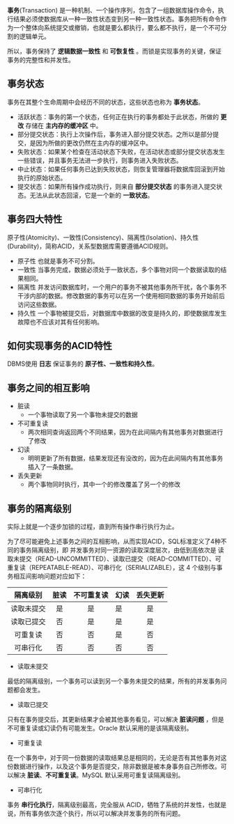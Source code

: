 **事务**(Transaction) 是一种机制、一个操作序列，包含了一组数据库操作命令，执行结果必须使数据库从一种一致性状态变到另一种一致性状态。事务把所有命令作为一个整体向系统提交或撤销，也就是要么都执行，要么都不执行，是一个不可分割的逻辑单元。

所以，事务保持了 **逻辑数据一致性** 和 **可恢复性** 。而锁是实现事务的关键，保证事务的完整性和并发性。

## 事务状态

事务在其整个生命周期中会经历不同的状态，这些状态也称为 **事务状态**。

- 活跃状态：事务的第一个状态，任何正在执行的事务都处于此状态，所做的 **更改** 存储在 **主内存的缓冲区** 中。
- 部分提交状态：执行上次操作后，事务进入部分提交状态。之所以是部分提交，是因为所做的更改仍然在主内存的缓冲区中。
- 失败状态：如果某个检查在活动状态下失败，在活动状态或部分提交状态发生一些错误，并且事务无法进一步执行，则事务进入失败状态。
- 中止状态：如果任何事务已达到失败状态，则恢复管理器将数据库回滚到开始执行的原始状态。
- 提交状态：如果所有操作成功执行，则来自 **部分提交状态** 的事务进入提交状态。无法从此状态回滚，它是一个新的 **一致状态**。

## 事务四大特性

原子性(Atomicity)、一致性(Consistency)、隔离性(Isolation)、持久性(Durability)，简称ACID，关系型数据库需要遵循ACID规则。

- 原子性
	也就是事务不可分割。
- 一致性
	当事务完成，数据必须处于一致状态，多个事物对同一个数据读取的结果相同。
- 隔离性
	并发访问数据库时，一个用户的事务不被其他事务所干扰，各个事务不干涉内部的数据。修改数据的事务可以在另一个使用相同数据的事务开始前后访问这些数据。
- 持久性
	一个事物被提交后，对数据库中数据的改变是持久的，即使数据库发生故障也不应该对其有任何影响。

## 如何实现事务的ACID特性

DBMS使用 **日志** 保证事务的 **原子性、一致性和持久性**。

## 事务之间的相互影响

- 脏读
	- 一个事物读取了另一个事物未提交的数据
- 不可重复读
	- 两次相同查询返回两个不同结果，因为在此间隔内有其他事务对数据进行了修改
- 幻读
	- 明明更新了所有数据，结果发现还有没改的，因为在此间隔内有其他事务插入了一条数据。
- 丢失更新
	- 两个事物同时执行，其中一个的修改覆盖了另一个的修改

## 事务的隔离级别

实际上就是一个逐步加锁的过程，直到所有操作串行执行为止。

为了尽可能避免上述事务之间的互相影响，从而实现ACID，SQL标准定义了4种不同的事务隔离级别，即 并发事务对同一资源的读取深度层次，由低到高依次是 读取未提交（READ-UNCOMMITTED）、读取已提交（READ-COMMITTED）、可重复读（REPEATABLE-READ）、可串行化（SERIALIZABLE），这 4 个级别与事务相互间影响问题对应如下：

|隔离级别|脏读|不可重复读|幻读|丢失更新|
|:----:|:----:|:----:|:----|:----:|
|读取未提交|是|是|是|是|
|读取已提交|否|是|是|是|
|可重复读|否|否|是|否|
|可串行化|否|否|否|否|

- 读取未提交

最低的隔离级别，一个事务可以读到另一个事务未提交的结果，所有的并发事务问题都会发生。

- 读取已提交

只有在事务提交后，其更新结果才会被其他事务看见，可以解决 **脏读问题** ，但是不可重复读或幻读仍有可能发生。Oracle 默认采用的是该隔离级别。

- 可重复读

在一个事务中，对于同一份数据的读取结果总是相同的，无论是否有其他事务对这份数据进行操作，以及这个事务是否提交，除非数据是被本身事务自己所修改。可以解决 **脏读**、**不可重复读**。MySQL 默认采用可重复读隔离级别。

- 可串行化

事务 **串行化执行**，隔离级别最高，完全服从 ACID，牺牲了系统的并发性，也就是说，所有事务依次逐个执行，所以可以解决并发事务的所有问题。
